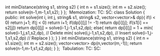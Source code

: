 int minDistance(string s1, string s2) {
int n = s1.size();
int m = s2.size();
return solve(n-1,m-1,s1,s2);
}
};
​
Memoization:
TC:
SC:
​
class Solution {
public:
int solve(int i, int j, string& s1, string& s2, vector<vector<int>>& dp){
if(i < 0) return j+1;
if(j < 0) return i+1;
if(dp[i][j] != -1) return dp[i][j];
if(s1[i] == s2[j]) return dp[i][j] = solve(i-1,j-1,s1,s2,dp);
else{
return dp[i][j] = 1 + min(
solve(i-1,j,s1,s2,dp), // Delete
min(
solve(i,j-1,s1,s2,dp), // Insert
solve(i-1,j-1,s1,s2,dp) // Replace
)
);
}
}
int minDistance(string s1, string s2) {
int n = s1.size();
int m = s2.size();
vector<vector<int>> dp(n,vector<int>(m,-1));
return solve(n-1,m-1,s1,s2,dp);
}
};
​
Tabulation:
TC:
SC:
​
​